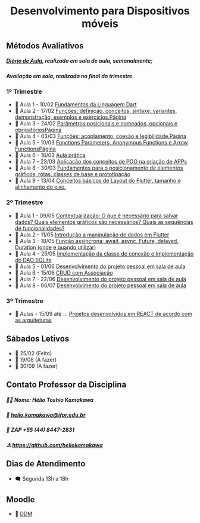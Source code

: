 <h1 align="center">Desenvolvimento para Dispositivos móveis</h1>

## Métodos Avaliativos 
##### [Diário de Aula](https://docs.google.com/spreadsheets/d/15S13zfmqAGGMFBtSC4jBQjm9qa6l00PePm_KsR_7hdc/edit#gid=0), realizado em sala de aula, semanalmente;
##### Avaliação em sala, realizada no final do trimestre.
### 1º Trimestre
* 📆 Aula 1 - 10/02 [Fundamentos da Linguagem Dart](https://github.com/ViniciusFerrariTR/DesenvolvimentoDM/tree/main/Primeiro%20Trimestre/atividades_dart) 
* 📆 Aula 2 - 17/02 [Funções: definição, conceitos, sintaxe, variantes, demonstração, exemplos e exercícios.Página](https://github.com/ViniciusFerrariTR/DesenvolvimentoDM/blob/main/Primeiro%20Trimestre/atividades_dart/bin/FundamentosBasicos.dart) 
* 📆 Aula 3 - 24/02 [Parâmetros posicionais e nomeados, opcionais e obrigatóriosPágina](https://github.com/ViniciusFerrariTR/DesenvolvimentoDM/blob/main/Primeiro%20Trimestre/atividades_dart/bin/sintaxeFuncoes.dart) 
* 📆 Aula 4 - 03/03 [Funções: acoplamento, coesão e legibilidade.Página](https://github.com/ViniciusFerrariTR/DesenvolvimentoDM/blob/main/Primeiro%20Trimestre/atividades_dart/lib/Atividade_Aula_16-03-2023/pratica02.dart) 
* 📆 Aula 5 - 10/03 [Functions Parameters, Anonymous Functions e Arrow FunctionsPágina](https://github.com/ViniciusFerrariTR/DesenvolvimentoDM/blob/main/Primeiro%20Trimestre/atividades_dart/lib/Atividade_Aula_16-03-2023/pratica02.dart) 
* 📆 Aula 6 - 16/03 [Aula prática](https://github.com/ViniciusFerrariTR/DesenvolvimentoDM/tree/main/Primeiro%20Trimestre/atividades_dart) 
* 📆 Aula 7 - 23/03 [Aplicação dos conceitos de POO na criação de APPs](https://github.com/ViniciusFerrariTR/DesenvolvimentoDM/tree/main/Primeiro%20Trimestre/atividades_flutter/projeto_um) 
* 📆 Aula 8 - 30/03 [Fundamentos para o posicionamento de elementos gráficos, rotas, classes de base e prototipação](https://github.com/ViniciusFerrariTR/DesenvolvimentoDM/tree/main/Primeiro%20Trimestre/atividades_flutter/projeto_dois) 
* 📆 Aula 9 - 13/04 [Conceitos básicos de Layout do Flutter, tamanho e alinhamento do eixo.]() 

### 2º Trimestre
* 📆 Aula 1 - 09/05 [Contextualização: O que é necessário para salvar dados? Quais elementos gráficos são necessários? Quais as sequências de funcionalidades?](https://github.com/ViniciusFerrariTR/DesenvolvimentoDM/tree/main/Segundo%20Trimestre/desenvolvimentoAulas/aula_0905)
* 📆 Aula 2 - 11/05 [Introdução a manipulação de dados em Flutter](https://github.com/ViniciusFerrariTR/DesenvolvimentoDM/tree/main/Segundo%20Trimestre/desenvolvimentoAulas/aula_1105)
* 📆 Aula 3 - 18/05 [Função assíncrona; await, async, Future, delayed, Duration (onde e quando utilizar)](https://github.com/ViniciusFerrariTR/DesenvolvimentoDM/tree/main/Segundo%20Trimestre/desenvolvimentoAulas/aula_1805)
* 📆 Aula 4 - 25/05 [Implementação da classe de conexão e Implementação do DAO SQLite](https://github.com/ViniciusFerrariTR/DesenvolvimentoDM/tree/main/Segundo%20Trimestre/desenvolvimentoAulas/aula_2505)
* 📆 Aula 5 - 01/06 [Desenvolvimento do projeto pessoal em sala de aula](https://github.com/ViniciusFerrariTR/DesenvolvimentoDM/tree/main/Segundo%20Trimestre/projeto_MobaOS)
* 📆 Aula 6 - 15/06 [CRUD com Associação ](https://github.com/ViniciusFerrariTR/DesenvolvimentoDM/tree/main/Segundo%20Trimestre/projeto_MobaOS)
* 📆 Aula 7 - 22/06 [Desenvolvimento do projeto pessoal em sala de aula](https://github.com/ViniciusFerrariTR/DesenvolvimentoDM/tree/main/Segundo%20Trimestre/projeto_MobaOS)
* 📆 Aula 8 - 06/07 [Desenvolvimento do projeto pessoal em sala de aula](https://github.com/ViniciusFerrariTR/DesenvolvimentoDM/tree/main/Segundo%20Trimestre/projeto_MobaOS)

### 3º Trimestre

* 📆 Aulas - 15/09 até ... [Projetos desenvolvidos em REACT de acordo com as arquiteturas ]()

## Sábados Letivos
* 📆 25/02  (Feito)
* 📆 19/08  (A fazer)
* 📆 30/09  (A fazer)

## Contato Professor da Disciplina 
##### 👨‍🏫 Nome: Hélio Toshio Kamakawa
##### 📧 helio.kamakawa@ifpr.edu.br
##### 📱 ZAP +55 (44) 8447-2831
##### ⚓ https://github.com/heliokamakawa

## Dias de Atendimento
* 🗨️ Segunda 13h a 18h

## Moodle
* 📖 [DDM](https://ava.ifpr.edu.br/course/view.php?id=10024)
